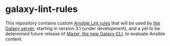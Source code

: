 # galaxy-lint-rules

This repository contains custom [Ansible Lint rules](https://github.com/willthames/ansible-lint) that will be used by [the Galaxy server](https://galaxy.ansible.com), starting in version 3.1 (under development), and a yet to be determined future release of [Mazer, the new Galaxy CLI](https://github.com/ansible/mazer), to evaluate Ansible content.
